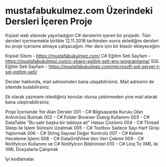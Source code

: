 # mustafabukulmez.com Üzerindeki Dersleri İçeren Proje
Kişisel web sitemde yayınladığım C# derslerini içeren bir projedir. 
Tüm dersleri içermemekle birlikte 12.11.2018 tarihinden sonra eklediğim dersleri bu proje içerisine almaya çalışacağım. 
Her ders için bir klasör ekleyeceğim

Kişisel Sitem - https://mustafabukulmez.com/
C# Eğitim Seti Sayfam - https://mustafabukulmez.com/c-sharp-egitim-seti-erp-programlama/
SQL Eğitim Seti Sayfam - https://mustafabukulmez.com/microsoft-sql-server-t-sql-egitim-seti/

Dersler hakkında, mail adresimden bana ulaşabilirsiniz. Mail adresimi de sitemde bulabilirsiniz. 

Ek olarak yazmamı istediğiniz konular olursa çekinmeden yine mail atarak bana ulaştırabilirsiniz.

Proje İçerisinde Yer Alan Dersler
001 - C# Bilgisayarda Kurulu Olan Antivirüsü Bulmak
002 - C# Folder Browser Dialog Kullanımı 
003 - C# DataTable "Bu satır başka bir tabloya ait" Hatası Çözümü
004 - C# Thread Sleep ile İşlem Süresini Uzatmak
005 - C# Textbox Sadece Sayı Harf Girişi Yaptırmak
006 - C# String Sayısal Değer Kontrolü
007 - C# Kelime Heceleme İşlemi
008 - C# DataGridView'den Veri Çekme
009 - C# NotifyIcon Kullanımı ve C# NotifyIcon Bildirimleri
010 - C# Linq To XML ile XML Dosyalarla Çalışmak

İyi kodlamalar. 

